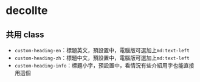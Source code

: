 # decollte

## 共用 class
- `custom-heading-en`：標題英文，預設置中，電腦版可選加上`md:text-left`
- `custom-heading-zh`：標題中文，預設置中，電腦版可選加上`md:text-left`
- `custom-heading-info`：標題小字，預設置中，看情況有些介紹用字也能直接用這個
